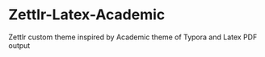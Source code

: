 # Zettlr-Latex-Academic
Zettlr custom theme inspired by Academic theme of Typora and Latex PDF output
